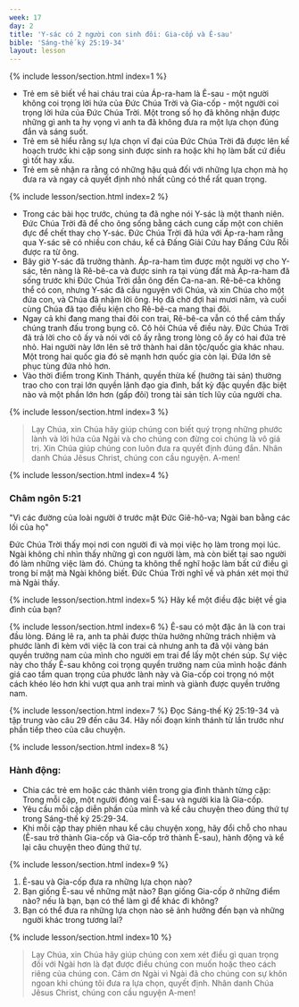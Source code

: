 ```yaml
---
week: 17
day: 2
title: 'Y-sác có 2 người con sinh đôi: Gia-cốp và Ê-sau'
bible: 'Sáng-thế ký 25:19-34'
layout: lesson
---
```



{% include lesson/section.html index=1 %}
- Trẻ em sẽ biết về hai cháu trai của Áp-ra-ham là Ê-sau - một người không coi trọng lời hứa của Đức Chúa Trời và Gia-cốp - một người coi trọng lời hứa của Đức Chúa Trời. Một trong số họ đã không nhận được những gì anh ta hy vọng vì anh ta đã không đưa ra một lựa chọn đúng đắn và sáng suốt.
- Trẻ em sẽ hiểu rằng sự lựa chọn vĩ đại của Đức Chúa Trời đã được lên kế hoạch trước khi cặp song sinh được sinh ra hoặc khi họ làm bất cứ điều gì tốt hay xấu.
- Trẻ em sẽ nhận ra rằng có những hậu quả đối với những lựa chọn mà họ đưa ra và ngay cả quyết định nhỏ nhất cũng có thể rất quan trọng.


{% include lesson/section.html index=2 %}
- Trong các bài học trước, chúng ta đã nghe nói Y-sác là một thanh niên. Đức Chúa Trời đã để cho ông sống bằng cách cung cấp một con chiên đực để chết thay cho Y-sác. Đức Chúa Trời đã hứa với Áp-ra-ham rằng qua Y-sác sẽ có nhiều con cháu, kể cả Đấng Giải Cứu hay Đấng Cứu Rỗi được ra từ ông.
- Bây giờ Y-sác đã trưởng thành. Áp-ra-ham tìm được một người vợ cho Y-sác, tên nàng là Rê-bê-ca và được sinh ra tại vùng đất mà Áp-ra-ham đã sống trước khi Đức Chúa Trời dẫn ông đến Ca-na-an. Rê-bê-ca không thể có con, nhưng Y-sác đã cầu nguyện với Chúa, và xin Chúa cho một đứa con, và Chúa đã nhậm lời ông. Họ đã chờ đợi hai mươi năm, và cuối cùng Chúa đã tạo điều kiện cho Rê-bê-ca mang thai đôi.
- Ngay cả khi đang mang thai đôi con trai, Rê-bê-ca vẫn có thể cảm thấy chúng tranh đấu trong bụng cô. Cô hỏi Chúa về điều này. Đức Chúa Trời đã trả lời cho cô ấy và nói với cô ấy rằng trong lòng cô ấy có hai đứa trẻ nhỏ. Hai người này lớn lên sẽ trở thành hai dân tộc/quốc gia khác nhau. Một trong hai quốc gia đó sẽ mạnh hơn quốc gia còn lại. Đứa lớn sẽ phục tùng đứa nhỏ hơn.
- Vào thời điểm trong Kinh Thánh, quyền thừa kế (hưởng tài sản) thường trao cho con trai lớn quyền lãnh đạo gia đình, bất kỳ đặc quyền đặc biệt nào và một phần lớn hơn (gấp đôi) trong tài sản tích lũy của người cha.


{% include lesson/section.html index=3 %}
> Lạy Chúa, xin Chúa hãy giúp chúng con biết quý trọng những phước lành và lời hứa của Ngài và cho chúng con đừng coi chúng là vô giá trị. Xin Chúa giúp chúng con luôn đưa ra quyết định đúng đắn. Nhân danh Chúa Jêsus Christ, chúng con cầu nguyện. A-men!


{% include lesson/section.html index=4 %}
 ### Châm ngôn 5:21
"Vì các đường của loài người ở trước mặt Đức Giê-hô-va; Ngài ban bằng các lối của họ"

 Đức Chúa Trời thấy mọi nơi con người đi và mọi việc họ làm trong mọi lúc. Ngài không chỉ nhìn thấy những gì con người làm, mà còn biết tại sao người đó làm những việc làm đó. Chúng ta không thể nghĩ hoặc làm bất cứ điều gì trong bí mật mà Ngài không biết. Đức Chúa Trời nghĩ về và phán xét mọi thứ mà Ngài thấy.



{% include lesson/section.html index=5 %}
Hãy kể một điều đặc biệt về gia đình của bạn?


{% include lesson/section.html index=6 %}
Ê-sau có một đặc ân là con trai đầu lòng. Đáng lẽ ra, anh ta phải được thừa hưởng những trách nhiệm và phước lành đi kèm với việc là con trai cả nhưng anh ta đã vội vàng bán quyền trưởng nam của mình cho người em trai để lấy một chén súp. Sự việc này cho thấy Ê-sau không coi trọng quyền trưởng nam của mình hoặc đánh giá cao tầm quan trọng của phước lành này và Gia-cốp coi trọng nó một cách khéo léo hơn khi vượt qua anh trai mình và giành được quyền trưởng nam.


{% include lesson/section.html index=7 %}
Đọc Sáng-thế Ký 25:19-34 và tập trung vào câu 29 đến câu 34. 
Hãy nối đoạn kinh thánh từ lần trước như phần tiếp theo của câu chuyện.


{% include lesson/section.html index=8 %}
### Hành động: 
- Chia các trẻ em hoặc các thành viên trong gia đình thành từng cặp: Trong mỗi cặp, một người đóng vai Ê-sau và người kia là Gia-cốp. 
- Yêu cầu mỗi cặp diễn phần của mình và kể câu chuyện theo đúng thứ tự trong Sáng-thế ký 25:29-34. 
- Khi mỗi cặp thay phiên nhau kể câu chuyện xong, hãy đổi chỗ cho nhau (Ê-sau trở thành Gia-cốp và Gia-cốp trở thành Ê-sau), hành động và kể lại câu chuyện theo đúng thứ tự.


{% include lesson/section.html index=9 %}
1. Ê-sau và Gia-cốp đưa ra những lựa chọn nào?
2. Bạn giống Ê-sau về những mặt nào? Bạn giống Gia-cốp ở những điểm nào? nếu là bạn, bạn có thể làm gì để khác đi không?
3. Bạn có thể đưa ra những lựa chọn nào sẽ ảnh hưởng đến bạn và những người khác trong tương lai?


{% include lesson/section.html index=10 %}
> Lạy Chúa, xin Chúa hãy giúp chúng con xem xét điều gì quan trọng đối với Ngài hơn là đạt được điều chúng con muốn hoặc theo cách riêng của chúng con. Cảm ơn Ngài vì Ngài đã cho chúng con sự khôn ngoan khi chúng tôi đưa ra lựa chọn, quyết định. Nhân danh Chúa Jêsus Christ, chúng con cầu nguyện A-men!
